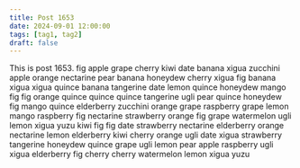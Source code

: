 ```yaml
---
title: Post 1653
date: 2024-09-01 12:00:00
tags: [tag1, tag2]
draft: false
---
```

This is post 1653.
fig
apple
grape
cherry
kiwi
date
banana
xigua
zucchini
apple
orange
nectarine
pear
banana
honeydew
cherry
xigua
fig
banana
xigua
xigua
quince
banana
tangerine
date
lemon
quince
honeydew
mango
fig
fig
orange
quince
quince
quince
tangerine
ugli
pear
quince
honeydew
fig
mango
quince
elderberry
zucchini
orange
grape
raspberry
grape
lemon
mango
raspberry
fig
nectarine
strawberry
orange
fig
grape
watermelon
ugli
lemon
xigua
yuzu
kiwi
fig
fig
date
strawberry
nectarine
elderberry
orange
nectarine
lemon
elderberry
kiwi
cherry
orange
ugli
date
xigua
strawberry
tangerine
honeydew
quince
grape
ugli
lemon
pear
apple
raspberry
ugli
xigua
elderberry
fig
cherry
cherry
watermelon
lemon
xigua
yuzu
